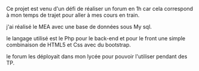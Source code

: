 Ce projet est venu d'un défi de réaliser un forum en 1h car cela correspond à mon temps de trajet pour aller à mes cours en train.

j'ai réalisé le MEA avec une base de données sous My sql.

le langage utilisé est le Php pour le back-end et pour le front une simple combinaison de HTML5 et Css avec du bootstrap.

le forum les déployait dans mon lycée pour pouvoir l'utiliser pendant des TP.
